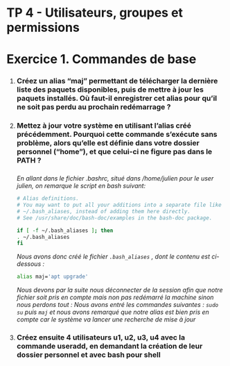  # TP 4 - Utilisateurs, groupes et permissions

<h1>Exercice 1. Commandes de base</h1>

<ol>
<li><h3>Créez un alias “maj” permettant de télécharger la dernière liste des paquets disponibles, puis de mettre à jour les paquets installés. Où faut-il enregistrer cet alias pour qu’il ne soit pas perdu au prochain
redémarrage ?<h3></li>
<li><h3>Mettez à jour votre système en utilisant l’alias créé précédemment. Pourquoi cette commande s’exécute sans problème, alors qu’elle est définie dans votre dossier personnel (“home”), et que celui-ci ne figure pas dans le PATH ?<h3></li

*En allant dans le fichier .bashrc, situé dans /home/julien pour le user julien, on remarque le script en bash suivant:*

```bash
# Alias definitions.
# You may want to put all your additions into a separate file like
# ~/.bash_aliases, instead of adding them here directly.
# See /usr/share/doc/bash-doc/examples in the bash-doc package.

if [ -f ~/.bash_aliases ]; then
. ~/.bash_aliases
fi
```
*Nous avons donc créé le fichier `.bash_aliases` , dont le contenu est ci-dessous :*

```bash
alias maj='apt upgrade'
```
*Nous devons par la suite nous déconnecter de la session afin que notre fichier soit pris en compte mais non pas redémarré la machine sinon nous perdons tout :
Nous avons entré les commandes suivantes :
`sudo su` puis `maj` et nous avons remarqué que notre alias est bien pris en compte car le système va lancer une recherche de mise à jour*

<li><h3>Créez ensuite 4 utilisateurs u1, u2, u3, u4 avec la commande useradd, en demandant la création de
leur dossier personnel et avec bash pour shell
</h3></li>

</ol>
